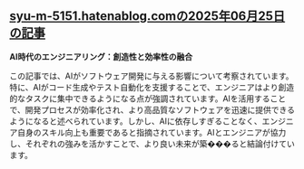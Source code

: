 ## [syu-m-5151.hatenablog.comの2025年06月25日の記事](https://syu-m-5151.hatenablog.com/entry/2025/06/25/062736)

**AI時代のエンジニアリング：創造性と効率性の融合**

この記事では、AIがソフトウェア開発に与える影響について考察されています。特に、AIがコード生成やテスト自動化を支援することで、エンジニアはより創造的なタスクに集中できるようになる点が強調されています。AIを活用することで、開発プロセスが効率化され、より高品質なソフトウェアを迅速に提供できるようになると述べられています。しかし、AIに依存しすぎることなく、エンジニア自身のスキル向上も重要であると指摘されています。AIとエンジニアが協力し、それぞれの強みを活かすことで、より良い未来が築���ると結論付けています。
